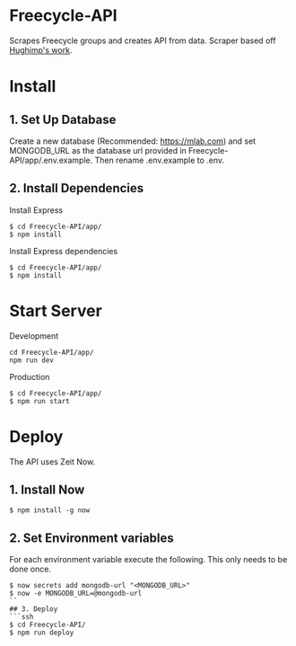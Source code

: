# Freecycle-API
Scrapes Freecycle groups and creates API from data. Scraper based off [Hughjmp's work](https://github.com/Hughjmp/freecycle). 

# Install
## 1. Set Up Database
Create a new database (Recommended: https://mlab.com) and set MONGODB_URL as the database url provided in Freecycle-API/app/.env.example. Then rename .env.example to .env.

## 2. Install Dependencies
Install Express
```ssh
$ cd Freecycle-API/app/
$ npm install
```

Install Express dependencies
```ssh
$ cd Freecycle-API/app/
$ npm install
```

# Start Server
Development
```ssh
cd Freecycle-API/app/
npm run dev
```
Production
```ssh
$ cd Freecycle-API/app/
$ npm run start
```

# Deploy
The API uses Zeit Now.
## 1. Install Now
```ssh
$ npm install -g now
```
## 2. Set Environment variables
For each environment variable execute the following. This only needs to be done once.
```ssh
$ now secrets add mongodb-url "<MONGODB_URL>"
$ now -e MONGODB_URL=@mongodb-url
``
## 3. Deploy
```ssh
$ cd Freecycle-API/
$ npm run deploy
```